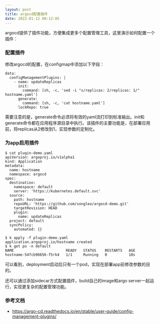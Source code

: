 ```yaml
---
layout: post
title: argocd配置插件
date: 2022-01-12 00:12:05
---
```


argocd提供了插件功能，方便集成更多个配置管理工具，这里演示如何配置一个插件：

### 配置插件

修改argocd的配置，在configmap中添加以下字段：

```
data:
  configManagementPlugins: |
    - name: updateReplicas
      init:
        command: [sh, -c, 'sed -i "s/replicas: 2/replicas: 1/" hostname.yaml']
      generate:
        command: [sh, -c, 'cat hostname.yaml']
      lockRepo: true
```

需要注意的是，generate命令必须将有效的yaml流打印到标准输出。init和generate命令都在应用程序源目录中执行。该插件的主要功能是，在部署应用前，将replicas从2修改到1，实现参数的定制化。

### 为app启用插件

```
$ cat plugin-demo.yaml
apiVersion: argoproj.io/v1alpha1
kind: Application
metadata:
  name: hostname
  namespace: argocd
spec:
  destination:
    namespace: default
    server: 'https://kubernetes.default.svc'
  source:
    path: hostname
    repoURL: 'https://github.com/songleo/argocd-demo.git'
    targetRevision: HEAD
    plugin:
      name: updateReplicas
  project: default
  syncPolicy:
    automated: {}

$ k apply -f plugin-demo.yaml
application.argoproj.io/hostname created
$ k get po -n default
NAME                        READY   STATUS    RESTARTS   AGE
hostname-54fcb96656-f5rk4   1/1     Running   0          10s
```

可以看到，deployment启动后只有一个pod，实现在部署app前修改参数的目的。

还可以通过添加sidecar方式配置插件，build自己的image和argo server一起运行，实现更复杂的配置管理功能。

### 参考文档

- https://argo-cd.readthedocs.io/en/stable/user-guide/config-management-plugins/
